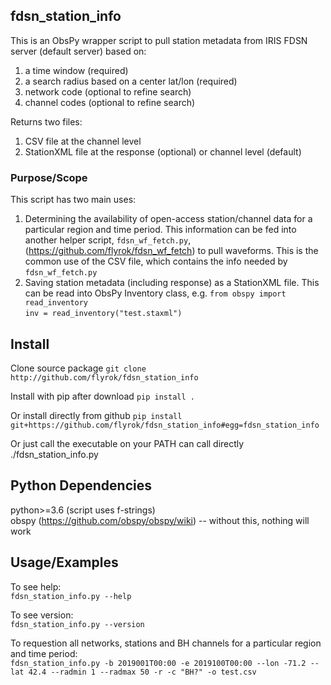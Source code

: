 ## fdsn_station_info ##

This is an ObsPy wrapper script to pull station metadata from IRIS FDSN
server (default server) based on:
1) a time window (required)
2) a search radius based on a center lat/lon (required)
3) network code (optional to refine search)
4) channel codes (optional to refine search)

Returns two files:
1) CSV file at the channel level
2) StationXML file at the response (optional) or channel level (default)

### Purpose/Scope ###

This script has two main uses:
1) Determining the availability of open-access station/channel data
for a particular region and time period. This
information can be fed into another helper script, `fdsn_wf_fetch.py`,
(https://github.com/flyrok/fdsn_wf_fetch) to pull waveforms. This
is the common use of the CSV file, which contains the info needed by
`fdsn_wf_fetch.py`
2) Saving station metadata (including response) as a StationXML file. This
can be read into ObsPy Inventory class, e.g. 
`from obspy import read_inventory`  
`inv = read_inventory("test.staxml")`


## Install ##

Clone source package
`git clone http://github.com/flyrok/fdsn_station_info`

Install with pip after download
`pip install .`

Or install directly from github
`pip install git+https://github.com/flyrok/fdsn_station_info#egg=fdsn_station_info`

Or just call the executable on your PATH can call directly
./fdsn_station_info.py


## Python Dependencies ##

python>=3.6 (script uses f-strings)  
obspy (https://github.com/obspy/obspy/wiki)
-- without this, nothing will work


## Usage/Examples ##

To see help:  
`fdsn_station_info.py --help`    

To see version:  
`fdsn_station_info.py --version`    

To requestion all networks, stations and BH channels for
a particular region and time period:  
`fdsn_station_info.py -b 2019001T00:00 -e 2019100T00:00 --lon -71.2 --lat 42.4 --radmin 1 --radmax 50 -r -c "BH?" -o test.csv`    


